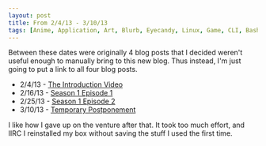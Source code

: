 ```yaml
---
layout: post
title: From 2/4/13 - 3/10/13
tags: [Anime, Application, Art, Blurb, Eyecandy, Linux, Game, CLI, Bash, Introduction, Management, Manga, Update]
---
```


Between these dates were originally 4 blog posts that I decided weren't useful enough to manually bring to this new blog. Thus instead, I'm just going to put a link to all four blog posts.

- 2/4/13 - [The Introduction Video](http://dev-anime.blogspot.com/2013/02/the-introduction-video.html)
- 2/16/13 - [Season 1 Episode 1](http://dev-anime.blogspot.com/2013/02/season-1-episode-1.html)
- 2/25/13 - [Season 1 Episode 2](http://dev-anime.blogspot.com/2013/02/season-1-episode-2.html)
- 3/10/13 - [Temporary Postponement](http://dev-anime.blogspot.com/2013/03/temporary-postponement.html)

I like how I gave up on the venture after that. It took too much effort, and IIRC I reinstalled my box without saving the stuff I used the first time.
